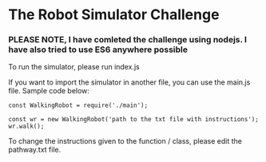 # The Robot Simulator Challenge #

### PLEASE NOTE, I have comleted the challenge using nodejs. I have also tried to use ES6 anywhere possible ###

To run the simulator, please run index.js

If you want to import the simulator in another file, you can use the main.js file. Sample code below:
```
const WalkingRobot = require('./main');

const wr = new WalkingRobot('path to the txt file with instructions');
wr.walk();
```

To change the instructions given to the function / class, please edit the pathway.txt file.

